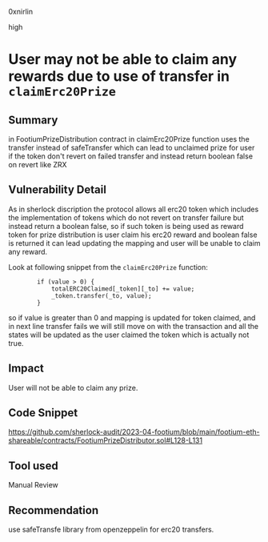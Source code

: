 0xnirlin

high

# User may not be able to claim any rewards due to use of transfer in `claimErc20Prize`

## Summary
in FootiumPrizeDistribution contract in claimErc20Prize function uses the transfer instead of safeTransfer which can lead to unclaimed prize for user if the token don't revert on failed transfer and instead return boolean false on revert like ZRX
## Vulnerability Detail
As in sherlock discription the protocol allows all erc20 token which includes the implementation of tokens which do not revert on transfer failure but instead return a boolean false, so if such token is being used as reward token for prize distribution is user claim his erc20 reward and boolean false is returned it can lead updating the mapping and user will be unable to claim any reward.

Look at following snippet from the `claimErc20Prize` function:

```solidity
        if (value > 0) {
            totalERC20Claimed[_token][_to] += value;
            _token.transfer(_to, value);
        }
```
so if value is greater than 0 and mapping is updated for token claimed, and in next line transfer fails we will still move on with the transaction and all the states will be updated as the user claimed the token which is actually not true.
## Impact
User will not be able to claim any prize.
## Code Snippet
https://github.com/sherlock-audit/2023-04-footium/blob/main/footium-eth-shareable/contracts/FootiumPrizeDistributor.sol#L128-L131

## Tool used

Manual Review

## Recommendation
use safeTransfe library from openzeppelin for erc20 transfers.